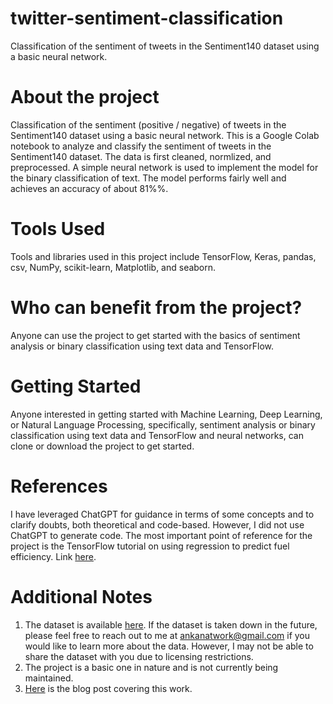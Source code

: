 # twitter-sentiment-classification
Classification of the sentiment of tweets in the Sentiment140 dataset using a basic neural network.

# About the project
Classification of the sentiment (positive / negative) of tweets in the Sentiment140 dataset using a basic neural network.
This is a Google Colab notebook to analyze and classify the sentiment of tweets in the Sentiment140 dataset. The data is first cleaned, normlized, and preprocessed. A simple neural network is used to implement the model for the binary classification of text. The model performs fairly well and achieves an accuracy of about 81%%.

# Tools Used
Tools and libraries used in this project include TensorFlow, Keras, pandas, csv, NumPy, scikit-learn, Matplotlib, and seaborn.

# Who can benefit from the project?
Anyone can use the project to get started with the basics of sentiment analysis or binary classification using text data and TensorFlow.

# Getting Started
Anyone interested in getting started with Machine Learning, Deep Learning, or Natural Language Processing, specifically, sentiment analysis or binary classification using text data and TensorFlow and neural networks, can clone or download the project to get started.

# References
I have leveraged ChatGPT for guidance in terms of some concepts and to clarify doubts, both theoretical and code-based. However, I did not use ChatGPT to generate code. The most important point of reference for the project is the TensorFlow tutorial on using regression to predict fuel efficiency. Link [here]([https://www.tensorflow.org/tutorials/keras/regression](https://www.tensorflow.org/tutorials/keras/text_classification)).

# Additional Notes
1. The dataset is available [here](http://cs.stanford.edu/people/alecmgo/trainingandtestdata.zip). If the dataset is taken down in the future, please feel free to reach out to me at ankanatwork@gmail.com if you would like to learn more about the data. However, I may not be able to share the dataset with you due to licensing restrictions.
2. The project is a basic one in nature and is not currently being maintained.
3. [Here](https://researchguy.in/twitter-sentiment-classification-using-tensorflow/) is the blog post covering this work.
